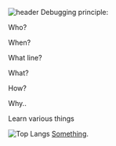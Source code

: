 ![header](https://capsule-render.vercel.app/api?type=waving&color=ffffff&height=80&section=header&fontSize=90&)
Debugging principle:

Who?

When?

What line?

What?

How?

Why..

Learn various things

![Top Langs](https://github-readme-stats.vercel.app/api/top-langs/?username=0x000000EF-0x000000EF)
[Something](https://www.youtube.com/watch?v=dQw4w9WgXcQ).
